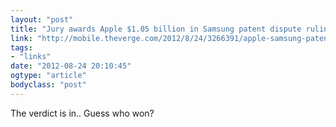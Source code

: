 ```yaml
---
layout: "post"
title: "Jury awards Apple $1.05 billion in Samsung patent dispute ruling"
link: "http://mobile.theverge.com/2012/8/24/3266391/apple-samsung-patent-damages-verdict"
tags: 
- "links"
date: "2012-08-24 20:10:45"
ogtype: "article"
bodyclass: "post"
---
```


The verdict is in.. Guess who won?